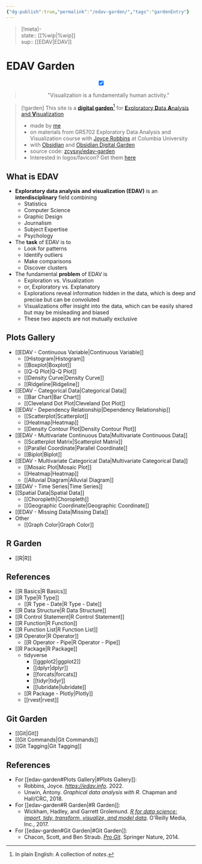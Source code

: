 ```yaml
---
{"dg-publish":true,"permalink":"/edav-garden/","tags":"gardenEntry"}
---
```


> [!meta]-  
state:: [[%wip\|%wip]]  
sup:: [[EDAV\|EDAV]]  

# EDAV Garden

<center>
<input type="checkbox" id="logo" checked>
<label for="logo">
    <div class="logo-wrapper">
        <div class="logo"></div>
    </div>
</label>
<blockquote> "Visualization is a fundamentally human activity."
</blockquote>
</center>

> [!garden] This site is a [**digital garden**](https://github.com/MaggieAppleton/digital-gardeners)[^1] for [**E**xploratory **D**ata **A**nalysis and **V**isualization](https://edav.info)
> - made by [me](https://github.com/zcysxy)
> - on materials from GR5702 Exploratory Data Analysis and Visualization course with [Joyce Robbins](https://github.com/jtr13) at Columbia University
> - with [Obsidian](https://obsidian.md) and [Obsidian Digital Garden](https://github.com/oleeskild/obsidian-digital-garden/tree/2.17.0)
> - source code: [zcysxy/edav-garden](https://github.com/zcysxy/edav-garden)
> - Interested in logos/favicon? Get them [here](https://www.figma.com/community/file/1174213011958814978)

[^1]: In plain English: A collection of *notes*.

## What is EDAV

- **Exploratory data analysis and visualization (EDAV)** is an **interdisciplinary** field combining
    - Statistics
    - Computer Science
    - Graphic Design
    - Journalism
    - Subject Expertise
    - Psychology
- The **task** of EDAV is to
    - Look for patterns
    - Identify outliers
    - Make comparisons
    - Discover clusters
- The fundamental **problem** of EDAV is
    - Exploration vs. Visualization
    - or, Exploratory vs. Explanatory
    - Explorations reveal information hidden in the data, which is deep and precise but can be convoluted
    - Visualizations offer insight into the data, which can be easily shared but may be misleading and biased
    - These two aspects are not mutually exclusive

## Plots Gallery

- [[EDAV - Continuous Variable\|Continuous Variable]]
    - [[Histogram\|Histogram]]
    - [[Boxplot\|Boxplot]]
    - [[Q-Q Plot\|Q-Q Plot]]
    - [[Density Curve\|Density Curve]]
    - [[Ridgeline\|Ridgeline]]
- [[EDAV - Categorical Data\|Categorical Data]]
    - [[Bar Chart\|Bar Chart]]
    - [[Cleveland Dot Plot\|Cleveland Dot Plot]]
- [[EDAV - Dependency Relationship\|Dependency Relationship]]
    - [[Scatterplot\|Scatterplot]]
    - [[Heatmap\|Heatmap]]
    - [[Density Contour Plot\|Density Contour Plot]]
- [[EDAV - Multivariate Continuous Data\|Multivariate Continuous Data]]
    - [[Scatterplot Matrix\|Scatterplot Matrix]]
    - [[Parallel Coordinate\|Parallel Coordinate]]
    - [[Biplot\|Biplot]]
- [[EDAV - Multivariate Categorical Data\|Multivariate Categorical Data]]
    - [[Mosaic Plot\|Mosaic Plot]]
    - [[Heatmap\|Heatmap]]
    - [[Alluvial Diagram\|Alluvial Diagram]]
- [[EDAV - Time Series\|Time Series]]
- [[Spatial Data\|Spatial Data]]
    - [[Choropleth\|Choropleth]]
    - [[Geographic Coordinate\|Geographic Coordinate]]
- [[EDAV - Missing Data\|Missing Data]]
- Other
    - [[Graph Color\|Graph Color]]

## R Garden

- [[R\|R]]

<div class="transclusion internal-embed is-loaded"><div class="markdown-embed">



## References

- [[R Basics\|R Basics]]
- [[R Type\|R Type]]
    - [[R Type - Date\|R Type - Date]]
- [[R Data Structure\|R Data Structure]]
- [[R Control Statement\|R Control Statement]]
- [[R Function\|R Function]]
- [[R Function List\|R Function List]]
- [[R Operator\|R Operator]]
    - [[R Operator - Pipe\|R Operator - Pipe]]
- [[R Package\|R Package]]
    - tidyverse
        - [[ggplot2\|ggplot2]]
        - [[dplyr\|dplyr]]
        - [[forcats\|forcats]]
        - [[tidyr\|tidyr]]
        - [[lubridate\|lubridate]]
    - [[R Package - Plotly\|Plotly]]
    - [[rvest\|rvest]]


</div></div>


## Git Garden

- [[Git\|Git]]
- [[Git Commands\|Git Commands]]
- [[Git Tagging\|Git Tagging]]

## References

- For [[edav-garden#Plots Gallery\|#Plots Gallery]]:
    - Robbins, Joyce. *<https://edav.info>*. 2022.
    - Unwin, Antony. *Graphical data analysis with R*. Chapman and Hall/CRC, 2018.
- For [[edav-garden#R Garden\|#R Garden]]:
    - Wickham, Hadley, and Garrett Grolemund. *[R for data science: import, tidy, transform, visualize, and model data](https://r4ds.had.co.nz)*. O'Reilly Media, Inc., 2017.
- For [[edav-garden#Git Garden\|#Git Garden]]:
    - Chacon, Scott, and Ben Straub. *[Pro Git](https://git-scm.com/book/en/v2)*. Springer Nature, 2014.
